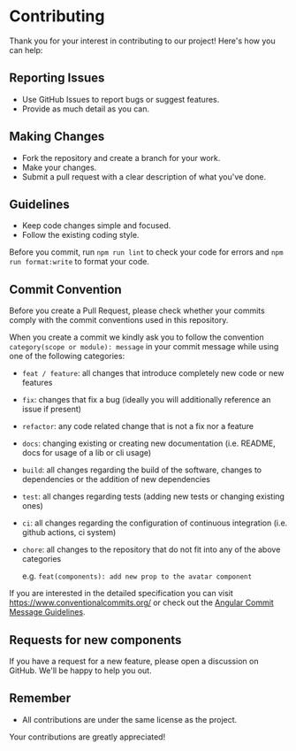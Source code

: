 # Contributing

Thank you for your interest in contributing to our project! Here's how you can help:

## Reporting Issues
- Use GitHub Issues to report bugs or suggest features.
- Provide as much detail as you can.

## Making Changes
- Fork the repository and create a branch for your work.
- Make your changes.
- Submit a pull request with a clear description of what you've done.

## Guidelines
- Keep code changes simple and focused.
- Follow the existing coding style.

Before you commit, run `npm run lint` to check your code for errors and `npm run format:write` to format your code.


## Commit Convention

Before you create a Pull Request, please check whether your commits comply with
the commit conventions used in this repository.

When you create a commit we kindly ask you to follow the convention
`category(scope or module): message` in your commit message while using one of
the following categories:

- `feat / feature`: all changes that introduce completely new code or new
  features
- `fix`: changes that fix a bug (ideally you will additionally reference an
  issue if present)
- `refactor`: any code related change that is not a fix nor a feature
- `docs`: changing existing or creating new documentation (i.e. README, docs for
  usage of a lib or cli usage)
- `build`: all changes regarding the build of the software, changes to
  dependencies or the addition of new dependencies
- `test`: all changes regarding tests (adding new tests or changing existing
  ones)
- `ci`: all changes regarding the configuration of continuous integration (i.e.
  github actions, ci system)
- `chore`: all changes to the repository that do not fit into any of the above
  categories

  e.g. `feat(components): add new prop to the avatar component`

If you are interested in the detailed specification you can visit
https://www.conventionalcommits.org/ or check out the
[Angular Commit Message Guidelines](https://github.com/angular/angular/blob/22b96b9/CONTRIBUTING.md#-commit-message-guidelines).

## Requests for new components

If you have a request for a new feature, please open a discussion on GitHub. We'll be happy to help you out.

## Remember
- All contributions are under the same license as the project.

Your contributions are greatly appreciated!
